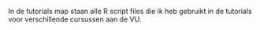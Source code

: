 In de tutorials map staan alle R script files die ik heb gebruikt in de tutorials voor verschillende cursussen aan de VU. 
